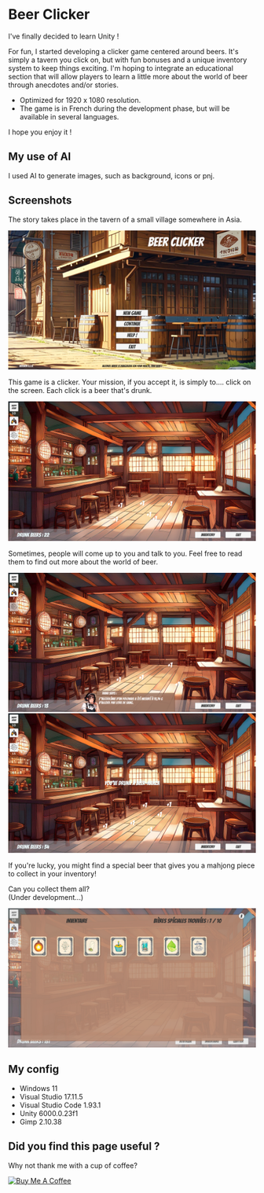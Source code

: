 # Beer Clicker

I've finally decided to learn Unity !

For fun, I started developing a clicker game centered around beers. It's simply a tavern you click on, but with fun bonuses and a unique inventory system to keep things exciting. I'm hoping to integrate an educational section that will allow players to learn a little more about the world of beer through anecdotes and/or stories.

* Optimized for 1920 x 1080 resolution.
* The game is in French during the development phase, but will be available in several languages.

I hope you enjoy it !  

## My use of AI

I used AI to generate images, such as background, icons or pnj.

## Screenshots

The story takes place in the tavern of a small village somewhere in Asia.

![ScreenShot](https://github.com/AlexisAmand/Beer-Clicker/blob/main/screenshots/beer-01.png)

This game is a clicker. Your mission, if you accept it, is simply to.... click on the screen. Each click is a beer that's drunk.

![ScreenShot](https://github.com/AlexisAmand/Beer-Clicker/blob/main/screenshots/beer-02.png)

Sometimes, people will come up to you and talk to you. Feel free to read them to find out more about the world of beer.

![ScreenShot](https://github.com/AlexisAmand/Beer-Clicker/blob/main/screenshots/beer-03.png)
![ScreenShot](https://github.com/AlexisAmand/Beer-Clicker/blob/main/screenshots/beer-04.png)

If you're lucky, you might find a special beer that gives you a mahjong piece to collect in your inventory! 

Can you collect them all?  
(Under development...)

![ScreenShot](https://github.com/AlexisAmand/Beer-Clicker/blob/main/screenshots/beer-05.png)

##  My config

* Windows 11
* Visual Studio 17.11.5
* Visual Studio Code 1.93.1
* Unity 6000.0.23f1
* Gimp 2.10.38

## Did you find this page useful ?

Why not thank me with a cup of coffee?

<a href="https://www.buymeacoffee.com/alexisamand" target="_blank"><img src="https://cdn.buymeacoffee.com/buttons/v2/default-blue.png" alt="Buy Me A Coffee" width="210" ></a>





